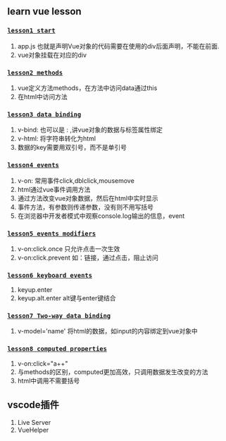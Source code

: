 
## learn vue lesson


### [`lesson1 start`](https://github.com/caucoder/learn-vue/tree/lesson1)



1. app.js 也就是声明Vue对象的代码需要在使用的div后面声明，不能在前面.
2. vue对象挂载在对应的div




### [`lesson2 methods`](https://github.com/caucoder/learn-vue/tree/lesson2)


1. vue定义方法methods，在方法中访问data通过this
2. 在html中访问方法


### [`lesson3 data binding`](https://github.com/caucoder/learn-vue/tree/lesson3)


1. v-bind: 也可以是 : ,讲vue对象的数据与标签属性绑定
2. v-html: 将字符串转化为html
3. 数据的key需要用双引号，而不是单引号


### [`lesson4 events`](https://github.com/caucoder/learn-vue/tree/lesson4)

1. v-on: 常用事件click,dblclick,mousemove
2. html通过vue事件调用方法
3. 通过方法改变vue对象数据，然后在html中实时显示
4. 事件方法，有参数则传递参数，没有则不用写括号
5. 在浏览器中开发者模式中观察console.log输出的信息，event


### [`lesson5 events modifiers`](https://github.com/caucoder/learn-vue/tree/lesson5)

1. v-on:click.once 只允许点击一次生效
2. v-on:click.prevent 如：链接，通过点击，阻止访问


### [`lesson6 keyboard events`](https://github.com/caucoder/learn-vue/tree/lesson6)

1. keyup.enter
2. keyup.alt.enter alt键与enter键结合

### [`lesson7 Two-way data binding`](https://github.com/caucoder/learn-vue/tree/lesson7)


1. v-model='name' 将html的数据，如input的内容绑定到vue对象中

### [`lesson8 computed properties`](https://github.com/caucoder/learn-vue/tree/lesson8)

1. v-on:click="a++"
2. 与methods的区别，computed更加高效，只调用数据发生改变的方法
3. html中调用不需要括号



## vscode插件

1. Live Server
2. VueHelper



